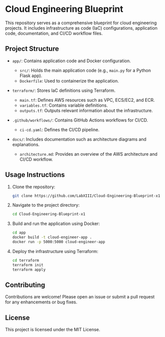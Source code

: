 # Cloud Engineering Blueprint

This repository serves as a comprehensive blueprint for cloud engineering projects. It includes infrastructure as code (IaC) configurations, application code, documentation, and CI/CD workflow files.

## Project Structure

- `app/`: Contains application code and Docker configuration.
  - `src/`: Holds the main application code (e.g., `main.py` for a Python Flask app).
  - `Dockerfile`: Used to containerize the application.

- `terraform/`: Stores IaC definitions using Terraform.
  - `main.tf`: Defines AWS resources such as VPC, ECS/EC2, and ECR.
  - `variables.tf`: Contains variable definitions.
  - `outputs.tf`: Outputs relevant information about the infrastructure.

- `.github/workflows/`: Contains GitHub Actions workflows for CI/CD.
  - `ci-cd.yaml`: Defines the CI/CD pipeline.

- `docs/`: Includes documentation such as architecture diagrams and explanations.
  - `architecture.md`: Provides an overview of the AWS architecture and CI/CD workflow.

## Usage Instructions

1. Clone the repository:
   ```bash
   git clone https://github.com/LabXIII/Cloud-Engineering-Blueprint-x1.git
   ```

2. Navigate to the project directory:
   ```bash
   cd Cloud-Engineering-Blueprint-x1
   ```

3. Build and run the application using Docker:
   ```bash
   cd app
   docker build -t cloud-engineer-app .
   docker run -p 5000:5000 cloud-engineer-app
   ```

4. Deploy the infrastructure using Terraform:
   ```bash
   cd terraform
   terraform init
   terraform apply
   ```

## Contributing

Contributions are welcome! Please open an issue or submit a pull request for any enhancements or bug fixes.

## License

This project is licensed under the MIT License.
